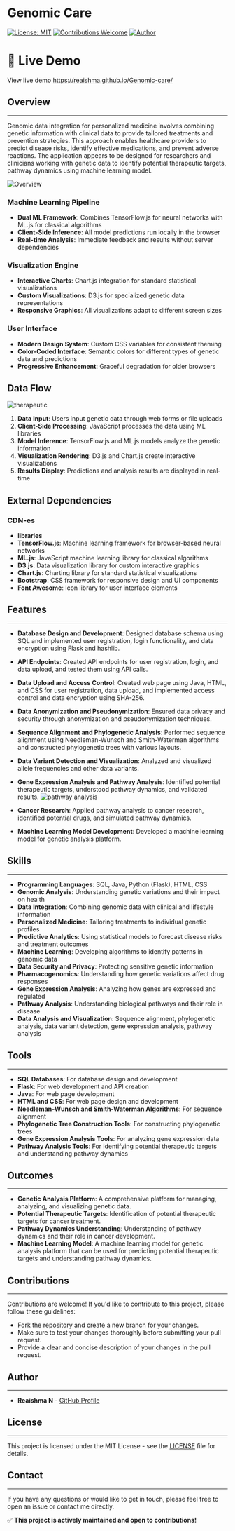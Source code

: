 # Genomic Care

[![License: MIT](https://img.shields.io/badge/License-MIT-yellow.svg)](https://opensource.org/licenses/MIT)
[![Contributions Welcome](https://img.shields.io/badge/Contributions-Welcome-brightgreen.svg)](https://github.com/Reaishma/Genomic-Care/pulls)
[![Author](https://img.shields.io/badge/Author-Reaishma%20N-blue.svg)](https://github.com/Reaishma)


# 🚀 Live Demo 

View live demo https://reaishma.github.io/Genomic-care/

## Overview
-----------

Genomic data integration for personalized medicine involves combining genetic information with clinical data to provide tailored treatments and prevention strategies. This approach enables healthcare providers to predict disease risks, identify effective medications, and prevent adverse reactions.
The application appears to be designed for researchers and clinicians working with genetic data to identify potential therapeutic targets, pathway dynamics using  machine learning model.

![Overview](https://github.com/Reaishma/Genomic-care/blob/main/chrome_screenshot_Sep%205%2C%202025%201_50_45%20PM%20GMT%2B05_30.png)

### Machine Learning Pipeline
- **Dual ML Framework**: Combines TensorFlow.js for neural networks with ML.js for classical algorithms
- **Client-Side Inference**: All model predictions run locally in the browser
- **Real-time Analysis**: Immediate feedback and results without server dependencies

### Visualization Engine
- **Interactive Charts**: Chart.js integration for standard statistical visualizations
- **Custom Visualizations**: D3.js for specialized genetic data representations
- **Responsive Graphics**: All visualizations adapt to different screen sizes

### User Interface
- **Modern Design System**: Custom CSS variables for consistent theming
- **Color-Coded Interface**: Semantic colors for different types of genetic data and predictions
- **Progressive Enhancement**: Graceful degradation for older browsers

## Data Flow

![therapeutic](https://github.com/Reaishma/Genomic-care/blob/main/chrome_screenshot_Sep%205%2C%202025%201_52_02%20PM%20GMT%2B05_30.png)

1. **Data Input**: Users input genetic data through web forms or file uploads
2. **Client-Side Processing**: JavaScript processes the data using ML libraries
3. **Model Inference**: TensorFlow.js and ML.js models analyze the genetic information
4. **Visualization Rendering**: D3.js and Chart.js create interactive visualizations
5. **Results Display**: Predictions and analysis results are displayed in real-time

## External Dependencies

### CDN-es
- **libraries**
- **TensorFlow.js**: Machine learning framework for browser-based neural networks
- **ML.js**: JavaScript machine learning library for classical algorithms
- **D3.js**: Data visualization library for custom interactive graphics
- **Chart.js**: Charting library for standard statistical visualizations
- **Bootstrap**: CSS framework for responsive design and UI components
- **Font Awesome**: Icon library for user interface elements

## Features
------------

* **Database Design and Development**: Designed database schema using SQL and implemented user registration, login functionality, and data encryption using Flask and hashlib.
* **API Endpoints**: Created API endpoints for user registration, login, and data upload, and tested them using API calls.
* **Data Upload and Access Control**: Created web page using Java, HTML, and CSS for user registration, data upload, and implemented access control and data encryption using SHA-256.
* **Data Anonymization and Pseudonymization**: Ensured data privacy and security through anonymization and pseudonymization techniques.
* **Sequence Alignment and Phylogenetic Analysis**: Performed sequence alignment using Needleman-Wunsch and Smith-Waterman algorithms and constructed phylogenetic trees with various layouts.
* **Data Variant Detection and Visualization**: Analyzed and visualized allele frequencies and other data variants.
* **Gene Expression Analysis and Pathway Analysis**: Identified potential therapeutic targets, understood pathway dynamics, and validated results.
![pathway analysis](https://github.com/Reaishma/Genomic-care/blob/main/chrome_screenshot_Sep%205%2C%202025%201_53_07%20PM%20GMT%2B05_30.png)

* **Cancer Research**: Applied pathway analysis to cancer research, identified potential drugs, and simulated pathway dynamics.
* **Machine Learning Model Development**: Developed a machine learning model for genetic analysis platform.

## Skills
---------

* **Programming Languages**: SQL, Java, Python (Flask), HTML, CSS
* **Genomic Analysis**: Understanding genetic variations and their impact on health
* **Data Integration**: Combining genomic data with clinical and lifestyle information
* **Personalized Medicine**: Tailoring treatments to individual genetic profiles
* **Predictive Analytics**: Using statistical models to forecast disease risks and treatment outcomes
* **Machine Learning**: Developing algorithms to identify patterns in genomic data
* **Data Security and Privacy**: Protecting sensitive genetic information
* **Pharmacogenomics**: Understanding how genetic variations affect drug responses
* **Gene Expression Analysis**: Analyzing how genes are expressed and regulated
* **Pathway Analysis**: Understanding biological pathways and their role in disease
* **Data Analysis and Visualization**: Sequence alignment, phylogenetic analysis, data variant detection, gene expression analysis, pathway analysis

## Tools
-------

* **SQL Databases**: For database design and development
* **Flask**: For web development and API creation
* **Java**: For web page development
* **HTML and CSS**: For web page design and development
* **Needleman-Wunsch and Smith-Waterman Algorithms**: For sequence alignment
* **Phylogenetic Tree Construction Tools**: For constructing phylogenetic trees
* **Gene Expression Analysis Tools**: For analyzing gene expression data
* **Pathway Analysis Tools**: For identifying potential therapeutic targets and understanding pathway dynamics

## Outcomes
----------

* **Genetic Analysis Platform**: A comprehensive platform for managing, analyzing, and visualizing genetic data.
* **Potential Therapeutic Targets**: Identification of potential therapeutic targets for cancer treatment.
* **Pathway Dynamics Understanding**: Understanding of pathway dynamics and their role in cancer development.
* **Machine Learning Model**: A machine learning model for genetic analysis platform that can be used for predicting potential therapeutic targets and understanding pathway dynamics.

## Contributions
------------

Contributions are welcome! If you'd like to contribute to this project, please follow these guidelines:

* Fork the repository and create a new branch for your changes.
* Make sure to test your changes thoroughly before submitting your pull request.
* Provide a clear and concise description of your changes in the pull request.

## Author
------

* **Reaishma N** - [GitHub Profile](https://github.com/Reaishma)

## License
-------

This project is licensed under the MIT License - see the [LICENSE](LICENSE) file for details.

## Contact
-------

If you have any questions or would like to get in touch, please feel free to open an issue or contact me directly.

✅ **This project is actively maintained and open to contributions!**


